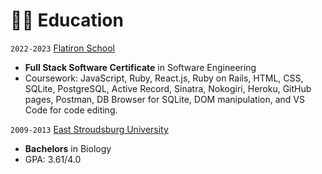 # 👨‍🎓 Education

`2022-2023` [Flatiron School](https://flatironschool.com/)
- **Full Stack Software Certificate** in Software Engineering
- Coursework: JavaScript, Ruby, React.js, Ruby on Rails, HTML, CSS, SQLite, PostgreSQL, Active Record, Sinatra, Nokogiri, Heroku, GitHub pages, Postman, DB Browser for SQLite, DOM manipulation, and VS Code for code editing.

`2009-2013` [East Stroudsburg University](https://www.esu.edu/)
- **Bachelors** in Biology
- GPA: 3.61/4.0

